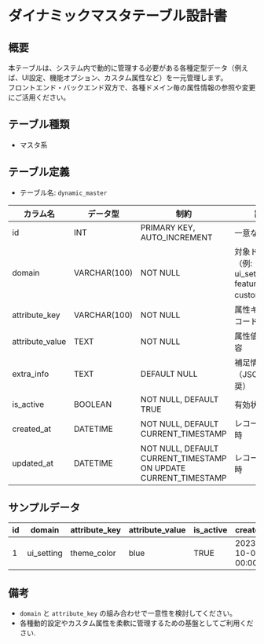 # ダイナミックマスタテーブル設計書

## 概要
本テーブルは、システム内で動的に管理する必要がある各種定型データ（例えば、UI設定、機能オプション、カスタム属性など）を一元管理します。  
フロントエンド・バックエンド双方で、各種ドメイン毎の属性情報の参照や変更にご活用ください。

## テーブル種類
- マスタ系

## テーブル定義
- テーブル名: `dynamic_master`

| カラム名       | データ型      | 制約                                             | 説明                                              |
|----------------|---------------|--------------------------------------------------|---------------------------------------------------|
| id             | INT           | PRIMARY KEY, AUTO_INCREMENT                      | 一意な識別子                                        |
| domain         | VARCHAR(100)  | NOT NULL                                         | 対象ドメイン（例: ui_setting, feature_option, custom） |
| attribute_key  | VARCHAR(100)  | NOT NULL                                         | 属性キーまたはコード                                |
| attribute_value| TEXT          | NOT NULL                                         | 属性値または内容                                   |
| extra_info     | TEXT          | DEFAULT NULL                                     | 補足情報（JSON形式推奨）                            |
| is_active      | BOOLEAN       | NOT NULL, DEFAULT TRUE                           | 有効状態                                           |
| created_at     | DATETIME      | NOT NULL, DEFAULT CURRENT_TIMESTAMP              | レコード作成日時                                  |
| updated_at     | DATETIME      | NOT NULL, DEFAULT CURRENT_TIMESTAMP ON UPDATE CURRENT_TIMESTAMP | レコード更新日時              |

## サンプルデータ
| id | domain      | attribute_key | attribute_value       | is_active | created_at           | updated_at           |
|----|-------------|---------------|-----------------------|-----------|----------------------|----------------------|
| 1  | ui_setting  | theme_color   | blue                  | TRUE      | 2023-10-01 00:00:00  | 2023-10-01 00:00:00  |

## 備考
- `domain` と `attribute_key` の組み合わせで一意性を検討してください。
- 各種動的設定やカスタム属性を柔軟に管理するための基盤としてご利用ください.
